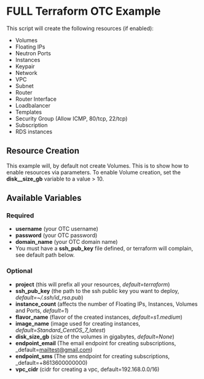 # FULL Terraform OTC Example

This script will create the following resources (if enabled):
* Volumes
* Floating IPs
* Neutron Ports
* Instances
* Keypair
* Network
* VPC
* Subnet
* Router
* Router Interface
* Loadbalancer
* Templates
* Security Group (Allow ICMP, 80/tcp, 22/tcp)
* Subscription
* RDS instances

## Resource Creation

This example will, by default not create Volumes. This is to show how to enable resources via parameters. To enable Volume creation, set the **disk_\_size\_gb** variable to a value > 10.

## Available Variables

### Required

* **username** (your OTC username)
* **password** (your OTC password)
* **domain\_name** (your OTC domain name)
* You must have a **ssh\_pub\_key** file defined, or terraform will complain, see default path below.

### Optional
* **project** (this will prefix all your resources, _default=terraform_)
* **ssh\_pub\_key** (the path to the ssh public key you want to deploy, _default=~/.ssh/id\_rsa.pub_)
* **instance\_count** (affects the number of Floating IPs, Instances, Volumes and Ports, _default=1_)
* **flavor\_name** (flavor of the created instances, _default=s1.medium_)
* **image\_name** (image used for creating instances, _default=Standard\_CentOS\_7\_latest_)
* **disk\_size\_gb** (size of the volumes in gigabytes, _default=None_)
* **endpoint\_email** (The email endpoint for creating subscriptions, _default=mailtest@gmail.com)
* **endpoint\_sms** (The sms endpoint for creating subscriptions, _default=+8613600000000)
* **vpc_cidr** (cidr for creating a vpc, default=192.168.0.0/16)